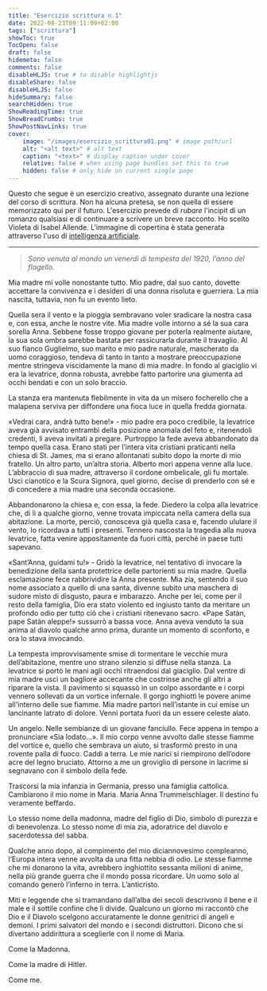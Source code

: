 ```yaml
---
title: "Esercizio scrittura n.1"
date: 2022-08-23T09:11:09+02:00
tags: ["scrittura"]
showToc: true
TocOpen: false
draft: false
hidemeta: false
comments: false
disableHLJS: true # to disable highlightjs
disableShare: false
disableHLJS: false
hideSummary: false
searchHidden: true
ShowReadingTime: true
ShowBreadCrumbs: true
ShowPostNavLinks: true
cover:
    image: "/images/esercizio_scrittura01.png" # image path/url
    alt: "<alt text>" # alt text
    caption: "<text>" # display caption under cover
    relative: false # when using page bundles set this to true
    hidden: false # only hide on current single page
---
```

Questo che segue è un esercizio creativo, assegnato durante una lezione del corso di scrittura. Non ha alcuna pretesa, se non quella di essere memorizzato qui per il futuro. L'esercizio prevede di *rubare* l'incipit di un romanzo qualsiasi e di continuare a scrivere un breve racconto. Ho scelto Violeta di Isabel Allende. L'immagine di copertina è stata generata attraverso l'uso di [intelligenza artificiale](https://huggingface.co/spaces/dalle-mini/dalle-mini). 

---

> *Sono venuta al mondo un venerdì di tempesta del 1920, l’anno del flagello.*

Mia madre mi volle nonostante tutto. Mio padre, dal suo canto, dovette accettare la convivenza e i desideri di una donna risoluta e guerriera. La mia nascita, tuttavia, non fu un evento lieto. 

Quella sera il vento e la pioggia sembravano voler sradicare la nostra casa e, con essa, anche le nostre vite. Mia madre volle intorno a sé la sua cara sorella Anna. Sebbene fosse troppo giovane per poterla realmente aiutare, la sua sola ombra sarebbe bastata per rassicurarla durante il travaglio. Al suo fianco Guglielmo, suo marito e mio padre naturale, mascherato da uomo coraggioso, tendeva di tanto in tanto a mostrare preoccupazione mentre stringeva viscidamente la mano di mia madre. In fondo al giaciglio vi era la levatrice, donna robusta, avrebbe fatto partorire una giumenta ad occhi bendati e con un solo braccio.

La stanza era mantenuta flebilmente in vita da un misero focherello che a malapena serviva per diffondere una fioca luce in quella fredda giornata. 

«Vedrai cara, andrà tutto bene!» - mio padre era poco credibile, la levatrice aveva già avvisato entrambi della posizione anomala del feto e, ritenendoli credenti, li aveva invitati a pregare. Purtroppo la fede aveva abbandonato da tempo quella casa. Erano stati per l’intera vita cristiani praticanti nella chiesa di St. James, ma si erano allontanati subito dopo la morte di mio fratello. Un altro parto, un’altra storia. Alberto morì appena venne alla luce. L’abbraccio di sua madre, attraverso il cordone ombelicale, gli fu mortale. Uscì cianotico e la Scura Signora, quel giorno, decise di prenderlo con sé e di concedere a mia madre una seconda occasione.

Abbandonarono la chiesa e, con essa, la fede. Diedero la colpa alla levatrice che, di lì a qualche giorno, venne trovata impiccata nella camera della sua abitazione. La morte, perciò, conosceva già quella casa e, facendo ululare il vento, lo ricordava a tutti i presenti. Tennero nascosta la tragedia alla nuova levatrice, fatta venire appositamente da fuori città, perché in paese tutti sapevano. 

«Sant’Anna, guidami tu!» - Gridò la levatrice, nel tentativo di invocare la benedizione della santa protettrice delle partorienti su mia madre. Quella esclamazione fece rabbrividire la Anna presente. Mia zia, sentendo il suo nome associato a quello di una santa, divenne subito una maschera di sudore misto di disgusto, paura e imbarazzo. Anche per lei, come per il resto della famiglia, Dio era stato violento ed ingiusto tanto da meritare un profondo odio per tutto ciò che i cristiani ritenevano sacro. «Pape Satàn, pape Satàn aleppe!» sussurrò a bassa voce. Anna aveva venduto la sua anima al diavolo qualche anno prima, durante un momento di sconforto, e ora lo stava invocando. 

La tempesta improvvisamente smise di tormentare le vecchie mura dell’abitazione, mentre uno strano silenzio si diffuse nella stanza. La levatrice si portò le mani agli occhi ritraendosi dal giaciglio. Dal ventre di mia madre uscì un bagliore accecante che costrinse anche gli altri a riparare la vista. Il pavimento si squassò in un colpo assordante e i corpi vennero sollevati da un vortice infernale. Il gorgo inghiottì le povere anime all'interno delle sue fiamme. Mia madre partorì nell’istante in cui emise un lancinante latrato di dolore. Venni portata fuori da un essere celeste alato. 

Un angelo. Nelle sembianze di un giovane fanciullo. Fece appena in tempo a pronunciare «Sia lodato…». Il mio corpo venne avvolto dalle stesse fiamme del vortice e, quello che sembrava un aiuto, si trasformò presto in una rovente palla di fuoco. Caddi a terra. Le mie narici si riempirono dell’odore acre del legno bruciato. Attorno a me un groviglio di persone in lacrime si segnavano con il simbolo della fede.

Trascorsi la mia infanzia in Germania, presso una famiglia cattolica. Cambiarono il mio nome in Maria. Maria Anna Trummelschlager. Il destino fu veramente beffardo. 

Lo stesso nome della madonna, madre del figlio di Dio, simbolo di purezza e di benevolenza. Lo stesso nome di mia zia, adoratrice del diavolo e sacerdotessa del sabba.

Qualche anno dopo, al compimento del mio diciannovesimo compleanno, l’Europa intera venne avvolta da una fitta nebbia di odio. Le stesse fiamme che mi donarono la vita, avrebbero inghiottito sessanta milioni di anime, nella più grande guerra che il mondo possa ricordare. Un uomo solo al comando generò l’inferno in terra. L’anticristo.

Miti e leggende che si tramandano dall’alba dei secoli descrivono il bene e il male e il sottile confine che li divide. Qualcuno un giorno mi raccontò che Dio e il Diavolo scelgono accuratamente le donne genitrici di angeli e demoni. I primi salvatori del mondo e i secondi distruttori. Dicono che si divertano addirittura a sceglierle con il nome di Maria. 

Come la Madonna. 

Come la madre di Hitler.

Come me.
